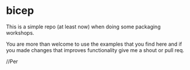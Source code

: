 # bicep
This is a simple repo (at least now) when doing some packaging workshops.

You are more than welcome to use the examples that you find here and if you made changes that improves functionality give me a shout or pull req.

//Per
